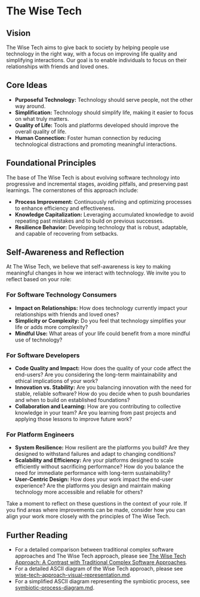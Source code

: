 # The Wise Tech

## Vision
The Wise Tech aims to give back to society by helping people use technology in the right way, with a focus on improving life quality and simplifying interactions. Our goal is to enable individuals to focus on their relationships with friends and loved ones.

## Core Ideas
- **Purposeful Technology:** Technology should serve people, not the other way around.
- **Simplification:** Technology should simplify life, making it easier to focus on what truly matters.
- **Quality of Life:** Tools and platforms developed should improve the overall quality of life.
- **Human Connection:** Foster human connection by reducing technological distractions and promoting meaningful interactions.

## Foundational Principles
The base of The Wise Tech is about evolving software technology into progressive and incremental stages, avoiding pitfalls, and preserving past learnings. The cornerstones of this approach include:
- **Process Improvement:** Continuously refining and optimizing processes to enhance efficiency and effectiveness.
- **Knowledge Capitalization:** Leveraging accumulated knowledge to avoid repeating past mistakes and to build on previous successes.
- **Resilience Behavior:** Developing technology that is robust, adaptable, and capable of recovering from setbacks.

## Self-Awareness and Reflection

At The Wise Tech, we believe that self-awareness is key to making meaningful changes in how we interact with technology. We invite you to reflect based on your role:

### For Software Technology Consumers

- **Impact on Relationships:** How does technology currently impact your relationships with friends and loved ones?
- **Simplicity or Complexity:** Do you feel that technology simplifies your life or adds more complexity?
- **Mindful Use:** What areas of your life could benefit from a more mindful use of technology?

### For Software Developers

- **Code Quality and Impact:** How does the quality of your code affect the end-users? Are you considering the long-term maintainability and ethical implications of your work?
- **Innovation vs. Stability:** Are you balancing innovation with the need for stable, reliable software? How do you decide when to push boundaries and when to build on established foundations?
- **Collaboration and Learning:** How are you contributing to collective knowledge in your team? Are you learning from past projects and applying those lessons to improve future work?

### For Platform Engineers

- **System Resilience:** How resilient are the platforms you build? Are they designed to withstand failures and adapt to changing conditions?
- **Scalability and Efficiency:** Are your platforms designed to scale efficiently without sacrificing performance? How do you balance the need for immediate performance with long-term sustainability?
- **User-Centric Design:** How does your work impact the end-user experience? Are the platforms you design and maintain making technology more accessible and reliable for others?

Take a moment to reflect on these questions in the context of your role. If you find areas where improvements can be made, consider how you can align your work more closely with the principles of The Wise Tech.

## Further Reading

- For a detailed comparison between traditional complex software approaches and The Wise Tech approach, please see [The Wise Tech Approach: A Contrast with Traditional Complex Software Approaches](wise-tech-approach.md).
- For a detailed ASCII diagram of the Wise Tech approach, please see [wise-tech-approach-visual-representation.md](wise-tech-approach-visual-representation.md).
- For a simplified ASCII diagram representing the symbiotic process, see [symbiotic-process-diagram.md](symbiotic-process-diagram.md).